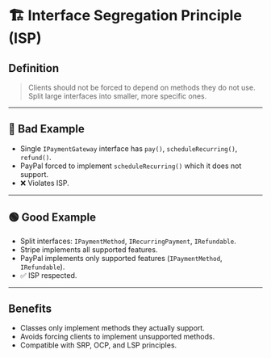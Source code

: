 # 🏗 Interface Segregation Principle (ISP)

## Definition
> Clients should not be forced to depend on methods they do not use.  
> Split large interfaces into smaller, more specific ones.

---

## 🔴 Bad Example
- Single `IPaymentGateway` interface has `pay()`, `scheduleRecurring()`, `refund()`.
- PayPal forced to implement `scheduleRecurring()` which it does not support.
- ❌ Violates ISP.

---

## 🟢 Good Example
- Split interfaces: `IPaymentMethod`, `IRecurringPayment`, `IRefundable`.
- Stripe implements all supported features.
- PayPal implements only supported features (`IPaymentMethod`, `IRefundable`).
- ✅ ISP respected.

---

## Benefits
- Classes only implement methods they actually support.
- Avoids forcing clients to implement unsupported methods.
- Compatible with SRP, OCP, and LSP principles.
